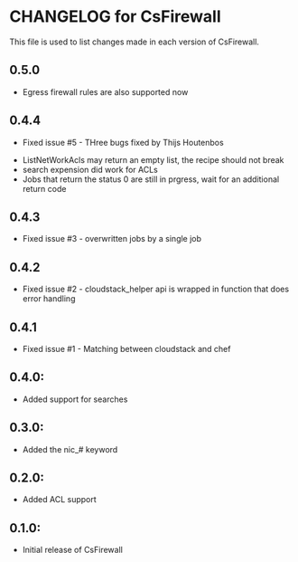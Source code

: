 # CHANGELOG for CsFirewall

This file is used to list changes made in each version of CsFirewall.

## 0.5.0

* Egress firewall rules are also supported now

## 0.4.4

* Fixed issue #5 - THree bugs fixed by Thijs Houtenbos
- ListNetWorkAcls may return an empty list, the recipe should not break
- search expension did work for ACLs
- Jobs that return the status 0 are still in prgress, wait for an additional return code

## 0.4.3

* Fixed issue #3 - overwritten jobs by a single job

## 0.4.2

* Fixed issue #2 - cloudstack_helper api is wrapped in function that does error handling

## 0.4.1

* Fixed issue #1 - Matching between cloudstack and chef

## 0.4.0:

* Added support for searches

## 0.3.0: 

* Added the nic_# keyword

## 0.2.0:

* Added ACL support

## 0.1.0:

* Initial release of CsFirewall

